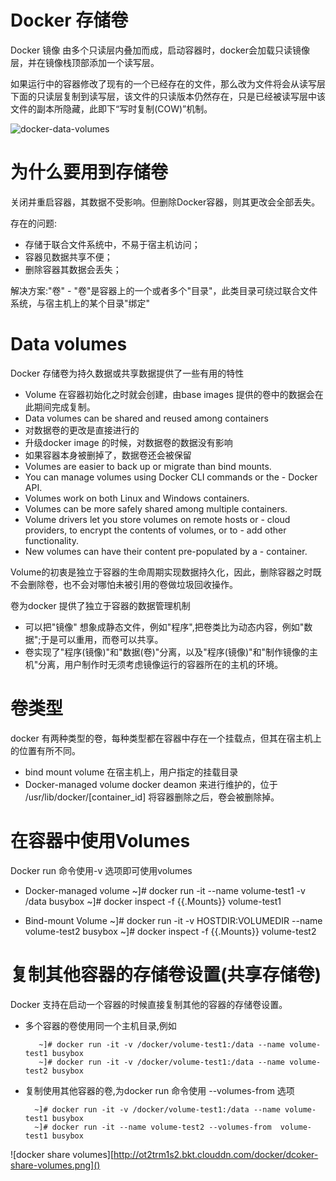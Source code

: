 # Docker 存储卷

Docker 镜像 由多个只读层内叠加而成，启动容器时，docker会加载只读镜像层，并在镜像栈顶部添加一个读写层。

如果运行中的容器修改了现有的一个已经存在的文件，那么改为文件将会从读写层下面的只读层复制到读写层，该文件的只读版本仍然存在，只是已经被读写层中该文件的副本所隐藏，此即下“写时复制(COW)”机制。


![docker-data-volumes](http://ot2trm1s2.bkt.clouddn.com/docker/docker-data-volumes.png)


# 为什么要用到存储卷

关闭并重启容器，其数据不受影响。但删除Docker容器，则其更改会全部丢失。

存在的问题:
- 存储于联合文件系统中，不易于宿主机访问；
- 容器见数据共享不便；
- 删除容器其数据会丢失；

解决方案:"卷"
    - "卷"是容器上的一个或者多个"目录"，此类目录可绕过联合文件系统，与宿主机上的某个目录"绑定"  



# Data volumes 

Docker 存储卷为持久数据或共享数据提供了一些有用的特性
- Volume 在容器初始化之时就会创建，由base images 提供的卷中的数据会在此期间完成复制。  
- Data volumes can be shared and reused among containers 
- 对数据卷的更改是直接进行的
- 升级docker image 的时候，对数据卷的数据没有影响
- 如果容器本身被删掉了，数据卷还会被保留
- Volumes are easier to back up or migrate than bind mounts.
- You can manage volumes using Docker CLI commands or the - Docker API.
- Volumes work on both Linux and Windows containers.
- Volumes can be more safely shared among multiple containers.
- Volume drivers let you store volumes on remote hosts or - cloud providers, to encrypt the contents of volumes, or to - add other functionality.
- New volumes can have their content pre-populated by a - container.  

Volume的初衷是独立于容器的生命周期实现数据持久化，因此，删除容器之时既不会删除卷，也不会对哪怕未被引用的卷做垃圾回收操作。  


卷为docker 提供了独立于容器的数据管理机制
- 可以把"镜像" 想象成静态文件，例如"程序",把卷类比为动态内容，例如"数据";于是可以重用，而卷可以共享。  
- 卷实现了"程序(镜像)"和"数据(卷)"分离，以及"程序(镜像)"和"制作镜像的主机"分离，用户制作时无须考虑镜像运行的容器所在的主机的环境。

# 卷类型 

docker 有两种类型的卷，每种类型都在容器中存在一个挂载点，但其在宿主机上的位置有所不同。  

- bind mount volume 
    在宿主机上，用户指定的挂载目录
- Docker-managed volume 
    docker deamon 来进行维护的，位于 /usr/lib/docker/[container_id] 
    将容器删除之后，卷会被删除掉。



# 在容器中使用Volumes

Docker run 命令使用-v 选项即可使用volumes
- Docker-managed volume 
        ~]# docker run -it --name volume-test1 -v /data busybox
        ~]# docker inspect -f {{.Mounts}}  volume-test1

- Bind-mount Volume
        ~]# docker run -it -v HOSTDIR:VOLUMEDIR --name volume-test2 busybox
        ~]# docker inspect -f {{.Mounts}}  volume-test2


# 复制其他容器的存储卷设置(共享存储卷)

Docker 支持在启动一个容器的时候直接复制其他的容器的存储卷设置。
- 多个容器的卷使用同一个主机目录,例如

         ~]# docker run -it -v /docker/volume-test1:/data --name volume-test1 busybox
         ~]# docker run -it -v /docker/volume-test1:/data --name volume-test2 busybox

- 复制使用其他容器的卷,为docker run 命令使用 --volumes-from 选项

        ~]# docker run -it -v /docker/volume-test1:/data --name volume-test1 busybox
        ~]# docker run -it --name volume-test2 --volumes-from  volume-test1 busybox


![docker share volumes][http://ot2trm1s2.bkt.clouddn.com/docker/dcoker-share-volumes.png]()

